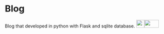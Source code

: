 # Blog
Blog that developed in python with Flask and sqlite database. <img src="https://user-images.githubusercontent.com/67739639/159704982-a1efa5af-b572-4a59-9996-8edb943c3639.png" width="25" height="25"><img src="https://user-images.githubusercontent.com/67739639/159760581-111b0bca-7cea-4502-b5a5-889967143c0e.png" width="45" height="25">
